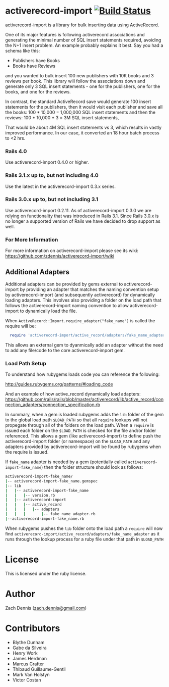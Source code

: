# activerecord-import [![Build Status](https://travis-ci.org/zdennis/activerecord-import.svg?branch=master)](https://travis-ci.org/zdennis/activerecord-import)

activerecord-import is a library for bulk inserting data using ActiveRecord.

One of its major features is following activerecord associations and generating the minimal
number of SQL insert statements required, avoiding the N+1 insert problem. An example probably
explains it best. Say you had a schema like this:
 
- Publishers have Books
- Books have Reviews
 
and you wanted to bulk insert 100 new publishers with 10K books and 3 reviews per book. This library will follow the associations
down and generate only 3 SQL insert statements - one for the publishers, one for the books, and one for the reviews.
 
In contrast, the standard ActiveRecord save would generate
100 insert statements for the publishers, then it would visit each publisher and save all the books:
100 * 10,000 = 1,000,000 SQL insert statements
and then the reviews:
100 * 10,000 * 3 = 3M SQL insert statements,
 
That would be about 4M SQL insert statements vs 3, which results in vastly improved performance. In our case, it converted
an 18 hour batch process to <2 hrs.

### Rails 4.0

Use activerecord-import 0.4.0 or higher.

### Rails 3.1.x up to, but not including 4.0

Use the latest in the activerecord-import 0.3.x series.

### Rails 3.0.x up to, but not including 3.1

Use activerecord-import 0.2.11. As of activerecord-import 0.3.0 we are relying on functionality that was introduced in Rails 3.1. Since Rails 3.0.x is no longer a supported version of Rails we have decided to drop support as well.

### For More Information

For more information on activerecord-import please see its wiki: https://github.com/zdennis/activerecord-import/wiki

## Additional Adapters
Additional adapters can be provided by gems external to activerecord-import by providing an adapter that matches the naming convention setup by activerecord-import (and subsequently activerecord) for dynamically loading adapters.  This involves also providing a folder on the load path that follows the activerecord-import naming convention to allow activerecord-import to dynamically load the file.

When `ActiveRecord::Import.require_adapter("fake_name")` is called the require will be:

```ruby
  require 'activerecord-import/active_record/adapters/fake_name_adapter'
```

This allows an external gem to dyanmically add an adapter without the need to add any file/code to the core activerecord-import gem.

### Load Path Setup
To understand how rubygems loads code you can reference the following:

  http://guides.rubygems.org/patterns/#loading_code

And an example of how active_record dynamically load adapters:
  https://github.com/rails/rails/blob/master/activerecord/lib/active_record/connection_adapters/connection_specification.rb 

In summary, when a gem is loaded rubygems adds the `lib` folder of the gem to the global load path `$LOAD_PATH` so that all `require` lookups will not propegate through all of the folders on the load path. When a `require` is issued each folder on the `$LOAD_PATH` is checked for the file and/or folder referenced. This allows a gem (like activerecord-import) to define push the activerecord-import folder (or namespace) on the `$LOAD_PATH` and any adapters provided by activerecord-import will be found by rubygems when the require is issued.

If `fake_name` adapter is needed by a gem (potentially called `activerecord-import-fake_name`) then the folder structure should look as follows:

```bash
activerecord-import-fake_name/
|-- activerecord-import-fake_name.gemspec
|-- lib
|   |-- activerecord-import-fake_name
|   |   |-- version.rb
|   |-- activerecord-import
|   |   |-- active_record
|   |   |   |-- adapters
|   |   |       |-- fake_name_adapter.rb
|--activerecord-import-fake_name.rb
```

When rubygems pushes the `lib` folder onto the load path a `require` will now find `activerecord-import/active_record/adapters/fake_name_adapter` as it runs through the lookup process for a ruby file under that path in `$LOAD_PATH`

# License

This is licensed under the ruby license. 

# Author

Zach Dennis (zach.dennis@gmail.com)

# Contributors

* Blythe Dunham
* Gabe da Silveira
* Henry Work
* James Herdman
* Marcus Crafter
* Thibaud Guillaume-Gentil
* Mark Van Holstyn 
* Victor Costan
